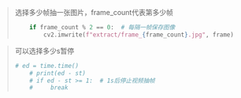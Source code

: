 > 选择多少帧抽一张图片，frame_count代表第多少帧
>
> ```python
>     if frame_count % 2 == 0:  # 每隔一帧保存图像
>         cv2.imwrite(f"extract/frame_{frame_count}.jpg", frame)
> ```

> 可以选择多少s暂停
>
> ```python
> # ed = time.time()
>     # print(ed - st)
>     # if ed - st >= 1:  # 1s后停止视频抽帧
>     #     break
> ```
>
> 
